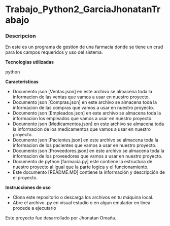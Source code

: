 # Trabajo_Python2_GarciaJhonatanTrabajo
### Descripcion

En este es un programa de gestion de una farmacia donde se tiene un crud para los campos requeridos y uso del sistema.

**Tecnologias utilizadas**

python


**Caracteristicas**

* Documento json [Ventas.json] en este archivo se almacena toda la informacion de las ventas que vamos a usar en nuestro proyecto.
* Documento json [Compras.json] en este archivo se almacena toda la informacion de las compras que vamos a usar en nuestro proyecto.
* Documento json [Empleados.json] en este archivo se almacena toda la informacion los empleados que vamos a usar en nuestro proyecto.
* Documento json [Medicamentos.json] en este archivo se almacena toda la informacion de los medicamentos que vamos a usar en nuestro proyecto.
* Documento json [Pacientes.json] en este archivo se almacena toda la informacion de los pacientes que vamos a usar en nuestro proyecto.
* Documento json [Proveedores.json] en este archivo se almacena toda la informacion de los proveedores que vamos a usar en nuestro proyecto.
* Documento de python [farmacia.py] este contiene la estructura de nuestro proyecto al igual que la parte logica y el funcionamiento.
* Este documento [README.MD] contiene la información y descripción de el proyecto.

**Instrucciones de uso**

* Clona este repositorio o descarga los archivos en tu máquina local.
* Abre el archivo .py en visual estudio o en algun emulador en linea procede a ejecutarlo



Este proyecto fue desarrollado por Jhonatan Omaña.